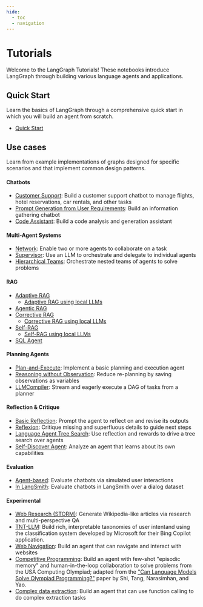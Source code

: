 ```yaml
---
hide:
  - toc
  - navigation
---
```


# Tutorials

Welcome to the LangGraph Tutorials! These notebooks introduce LangGraph through building various language agents and applications.

## Quick Start

Learn the basics of LangGraph through a comprehensive quick start in which you will build an agent from scratch.

- [Quick Start](introduction.ipynb)

## Use cases

Learn from example implementations of graphs designed for specific scenarios and that implement common design patterns.

#### Chatbots

- [Customer Support](customer-support/customer-support.ipynb): Build a customer support chatbot to manage flights, hotel reservations, car rentals, and other tasks
- [Prompt Generation from User Requirements](chatbots/information-gather-prompting.ipynb): Build an information gathering chatbot
- [Code Assistant](code_assistant/langgraph_code_assistant.ipynb): Build a code analysis and generation assistant

#### Multi-Agent Systems

- [Network](multi_agent/multi-agent-collaboration.ipynb): Enable two or more agents to collaborate on a task
- [Supervisor](multi_agent/agent_supervisor.ipynb): Use an LLM to orchestrate and delegate to individual agents
- [Hierarchical Teams](multi_agent/hierarchical_agent_teams.ipynb): Orchestrate nested teams of agents to solve problems

#### RAG

- [Adaptive RAG](rag/langgraph_adaptive_rag.ipynb)
    - [Adaptive RAG using local LLMs](rag/langgraph_adaptive_rag_local.ipynb)
- [Agentic RAG](rag/langgraph_agentic_rag.ipynb)
- [Corrective RAG](rag/langgraph_crag.ipynb)
    - [Corrective RAG using local LLMs](rag/langgraph_crag_local.ipynb)
- [Self-RAG](rag/langgraph_self_rag.ipynb)
    - [Self-RAG using local LLMs](rag/langgraph_self_rag_local.ipynb)
- [SQL Agent](sql-agent.ipynb)

#### Planning Agents

- [Plan-and-Execute](plan-and-execute/plan-and-execute.ipynb): Implement a basic planning and execution agent
- [Reasoning without Observation](rewoo/rewoo.ipynb): Reduce re-planning by saving observations as variables
- [LLMCompiler](llm-compiler/LLMCompiler.ipynb): Stream and eagerly execute a DAG of tasks from a planner

#### Reflection & Critique 

- [Basic Reflection](reflection/reflection.ipynb): Prompt the agent to reflect on and revise its outputs
- [Reflexion](reflexion/reflexion.ipynb): Critique missing and superfluous details to guide next steps
- [Language Agent Tree Search](lats/lats.ipynb): Use reflection and rewards to drive a tree search over agents
- [Self-Discover Agent](self-discover/self-discover.ipynb): Analyze an agent that learns about its own capabilities

#### Evaluation

- [Agent-based](chatbot-simulation-evaluation/agent-simulation-evaluation.ipynb): Evaluate chatbots via simulated user interactions
- [In LangSmith](chatbot-simulation-evaluation/langsmith-agent-simulation-evaluation.ipynb): Evaluate chatbots in LangSmith over a dialog dataset

#### Experimental

- [Web Research (STORM)](storm/storm.ipynb): Generate Wikipedia-like articles via research and multi-perspective QA
- [TNT-LLM](tnt-llm/tnt-llm.ipynb): Build rich, interpretable taxonomies of user intentand using the classification system developed by Microsoft for their Bing Copilot application.
- [Web Navigation](web-navigation/web_voyager.ipynb): Build an agent that can navigate and interact with websites
- [Competitive Programming](usaco/usaco.ipynb): Build an agent with few-shot "episodic memory" and human-in-the-loop collaboration to solve problems from the USA Computing Olympiad; adapted from the ["Can Language Models Solve Olympiad Programming?"](https://arxiv.org/abs/2404.10952v1) paper by Shi, Tang, Narasimhan, and Yao.
- [Complex data extraction](extraction/retries.ipynb): Build an agent that can use function calling to do complex extraction tasks

